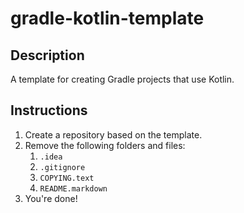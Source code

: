 # gradle-kotlin-template

## Description

A template for creating Gradle projects that use Kotlin.

## Instructions

1. Create a repository based on the template.
2. Remove the following folders and files:
    1. `.idea`
    2. `.gitignore`
    3. `COPYING.text`
    4. `README.markdown`
3. You're done!